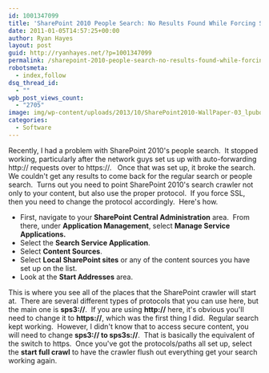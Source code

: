 ```yaml
---
id: 1001347099
title: 'SharePoint 2010 People Search: No Results Found While Forcing Secure (SSL) Sites'
date: 2011-01-05T14:57:25+00:00
author: Ryan Hayes
layout: post
guid: http://ryanhayes.net/?p=1001347099
permalink: /sharepoint-2010-people-search-no-results-found-while-forcing-secure-ssl-sites/
robotsmeta:
  - index,follow
dsq_thread_id:
  - ""
wpb_post_views_count:
  - "2705"
image: img/wp-content/uploads/2013/10/SharePoint2010-WallPaper-03_lpubqc.jpg
categories:
  - Software
---
```

Recently, I had a problem with SharePoint 2010's people search.  It stopped working, particularly after the network guys set us up with auto-forwarding http:// requests over to https://.   Once that was set up, it broke the search.  We couldn't get any results to come back for the regular search or people search.  Turns out you need to point SharePoint 2010's search crawler not only to your content, but also use the proper protocol.  If you force SSL, then you need to change the protocol accordingly.  Here's how.<!--more-->

  * First, navigate to your **SharePoint Central Administration** area.  From there, under **Application Management**, select **Manage Service Applications.**
  * Select the **Search Service Application**.
  * Select **Content Sources**.
  * Select **Local SharePoint sites** or any of the content sources you have set up on the list.
  * Look at the **Start Addresses** area.

This is where you see all of the places that the SharePoint crawler will start at.  There are several different types of protocols that you can use here, but the main one is **sps3://**.  If you are using **http://** here, it's obvious you'll need to change it to **https://**, which was the first thing I did.  Regular search kept working.  However, I didn't know that to access secure content, you will need to change **sps3:// to sps3s://**.  That is basically the equivalent of the switch to https.  Once you've got the protocols/paths all set up, select the **start full crawl** to have the crawler flush out everything get your search working again.
